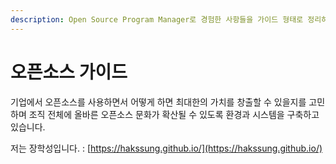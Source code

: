 ```yaml
---
description: Open Source Program Manager로 경험한 사항들을 가이드 형태로 정리하고 있습니다.
---
```


# 오픈소스 가이드

기업에서 오픈소스를 사용하면서 어떻게 하면 최대한의 가치를 창출할 수 있을지를 고민하며 조직 전체에 올바른 오픈소스 문화가 확산될 수 있도록 환경과 시스템을 구축하고 있습니다.

저는 장학성입니다. : [https://hakssung.github.io/](https://hakssung.github.io/)





